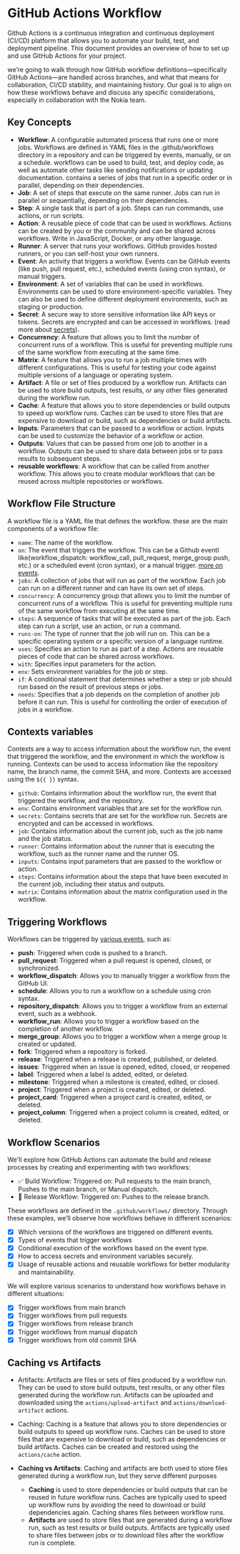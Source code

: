 # GitHub Actions Workflow

Github Actions is a continuous integration and continuous deployment (CI/CD) platform that allows you to automate your build, test, and deployment pipeline. This document provides an overview of how to set up and use GitHub Actions for your project.

we’re going to walk through how GitHub workflow definitions—specifically GitHub Actions—are handled across branches, and what that means for collaboration, CI/CD stability, and maintaining history. Our goal is to align on how these workflows behave and discuss any specific considerations, especially in collaboration with the Nokia team.

## Key Concepts

- **Workflow**: A configurable automated process that runs one or more jobs. Workflows are defined in YAML files in the .github/workflows directory in a repository and can be triggered by events, manually, or on a schedule. workflows can be used to build, test, and deploy code, as well as automate other tasks like sending notifications or updating documentation. contains a series of jobs that run in a specific order or in parallel, depending on their dependencies.
- **Job**: A set of steps that execute on the same runner. Jobs can run in parallel or sequentially, depending on their dependencies.
- **Step**: A single task that is part of a job. Steps can run commands, use actions, or run scripts.
- **Action**: A reusable piece of code that can be used in workflows. Actions can be created by you or the community and can be shared across workflows. Write in JavaScript, Docker, or any other language.
- **Runner**: A server that runs your workflows. GitHub provides hosted runners, or you can self-host your own runners.
- **Event**: An activity that triggers a workflow. Events can be GitHub events (like push, pull request, etc.), scheduled events (using cron syntax), or manual triggers.
- **Environment**: A set of variables that can be used in workflows. Environments can be used to store environment-specific variables. They can also be used to define different deployment environments, such as staging or production.
- **Secret**: A secure way to store sensitive information like API keys or tokens. Secrets are encrypted and can be accessed in workflows. (read more about [secrets](https://docs.github.com/en/actions/security-for-github-actions/security-guides/using-secrets-in-github-actions)).
- **Concurrency**: A feature that allows you to limit the number of concurrent runs of a workflow. This is useful for preventing multiple runs of the same workflow from executing at the same time.
- **Matrix**: A feature that allows you to run a job multiple times with different configurations. This is useful for testing your code against multiple versions of a language or operating system.
- **Artifact**: A file or set of files produced by a workflow run. Artifacts can be used to store build outputs, test results, or any other files generated during the workflow run.
- **Cache**: A feature that allows you to store dependencies or build outputs to speed up workflow runs. Caches can be used to store files that are expensive to download or build, such as dependencies or build artifacts.
- **Inputs**: Parameters that can be passed to a workflow or action. Inputs can be used to customize the behavior of a workflow or action.
- **Outputs**: Values that can be passed from one job to another in a workflow. Outputs can be used to share data between jobs or to pass results to subsequent steps.
- **reusable workflows**: A workflow that can be called from another workflow. This allows you to create modular workflows that can be reused across multiple repositories or workflows.

## Workflow File Structure

A workflow file is a YAML file that defines the workflow. these are the main components of a workflow file:

- `name`: The name of the workflow.
- `on`: The event that triggers the workflow. This can be a Github eventl like(workflow_dispatch:
  workflow_call, pull_request, merge_group push, etc.) or a scheduled event (cron syntax), or a manual trigger. [more on events](https://docs.github.com/en/actions/writing-workflows/choosing-when-your-workflow-runs/events-that-trigger-workflows).
- `jobs`: A collection of jobs that will run as part of the workflow. Each job can run on a different runner and can have its own set of steps.
- `concurrency`: A concurrency group that allows you to limit the number of concurrent runs of a workflow. This is useful for preventing multiple runs of the same workflow from executing at the same time.
- `steps`: A sequence of tasks that will be executed as part of the job. Each step can run a script, use an action, or run a command.
- `runs-on`: The type of runner that the job will run on. This can be a specific operating system or a specific version of a language runtime.
- `uses`: Specifies an action to run as part of a step. Actions are reusable pieces of code that can be shared across workflows.
- `with`: Specifies input parameters for the action.
- `env`: Sets environment variables for the job or step.
- `if`: A conditional statement that determines whether a step or job should run based on the result of previous steps or jobs.
- `needs`: Specifies that a job depends on the completion of another job before it can run. This is useful for controlling the order of execution of jobs in a workflow.

## Contexts variables

Contexts are a way to access information about the workflow run, the event that triggered the workflow, and the environment in which the workflow is running. Contexts can be used to access information like the repository name, the branch name, the commit SHA, and more. Contexts are accessed using the `${{ }}` syntax.

- `github`: Contains information about the workflow run, the event that triggered the workflow, and the repository.
- `env`: Contains environment variables that are set for the workflow run.
- `secrets`: Contains secrets that are set for the workflow run. Secrets are encrypted and can be accessed in workflows.
- `job`: Contains information about the current job, such as the job name and the job status.
- `runner`: Contains information about the runner that is executing the workflow, such as the runner name and the runner OS.
- `inputs`: Contains input parameters that are passed to the workflow or action.
- `steps`: Contains information about the steps that have been executed in the current job, including their status and outputs.
- `matrix`: Contains information about the matrix configuration used in the workflow.

## Triggering Workflows

Workflows can be triggered by [various events](https://docs.github.com/en/actions/writing-workflows/choosing-when-your-workflow-runs/triggering-a-workflow), such as:

- **push**: Triggered when code is pushed to a branch.
- **pull_request**: Triggered when a pull request is opened, closed, or synchronized.
- **workflow_dispatch**: Allows you to manually trigger a workflow from the GitHub UI.
- **schedule**: Allows you to run a workflow on a schedule using cron syntax.
- **repository_dispatch**: Allows you to trigger a workflow from an external event, such as a webhook.
- **workflow_run**: Allows you to trigger a workflow based on the completion of another workflow.
- **merge_group**: Allows you to trigger a workflow when a merge group is created or updated.
- **fork**: Triggered when a repository is forked.
- **release**: Triggered when a release is created, published, or deleted.
- **issues**: Triggered when an issue is opened, edited, closed, or reopened
- **label**: Triggered when a label is added, edited, or deleted.
- **milestone**: Triggered when a milestone is created, edited, or closed.
- **project**: Triggered when a project is created, edited, or deleted.
- **project_card**: Triggered when a project card is created, edited, or deleted.
- **project_column**: Triggered when a project column is created, edited, or deleted.

## Workflow Scenarios

We'll explore how GitHub Actions can automate the build and release processes by creating and experimenting with two workflows:

- ✅ Build Workflow: Triggered on: Pull requests to the main branch, Pushes to the main branch, or Manual dispatch.
- 🚀 Release Workflow: Triggered on: Pushes to the release branch.

These workflows are defined in the `.github/workflows/` directory. Through these examples, we’ll observe how workflows behave in different scenarios:

- [X] Which versions of the workflows are triggered on different events.
- [X] Types of events that trigger workflows
- [X] Conditional execution of the workflows based on the event type.
- [X] How to access secrets and environment variables securely.
- [X] Usage of reusable actions and reusable workflows for better modularity and maintainability.

We will explore various scenarios to understand how workflows behave in different situations:
- [X] Trigger workflows from main branch
- [X] Trigger workflows from pull requests
- [X] Trigger workflows from release branch
- [X] Trigger workflows from manual dispatch
- [X] Trigger workflows from old commit SHA

## Caching vs Artifacts

- Artifacts: Artifacts are files or sets of files produced by a workflow run. They can be used to store build outputs, test results, or any other files generated during the workflow run. Artifacts can be uploaded and downloaded using the `actions/upload-artifact` and `actions/download-artifact` actions.

- Caching: Caching is a feature that allows you to store dependencies or build outputs to speed up workflow runs. Caches can be used to store files that are expensive to download or build, such as dependencies or build artifacts. Caches can be created and restored using the `actions/cache` action.
- **Caching vs Artifacts**: Caching and artifacts are both used to store files generated during a workflow run, but they serve different purposes
  - **Caching** is used to store dependencies or build outputs that can be reused in future workflow runs. Caches are typically used to speed up workflow runs by avoiding the need to download or build dependencies again. Caching shares files between workflow runs.
  - **Artifacts** are used to store files that are generated during a workflow run, such as test results or build outputs. Artifacts are typically used to share files between jobs or to download files after the workflow run is complete.


